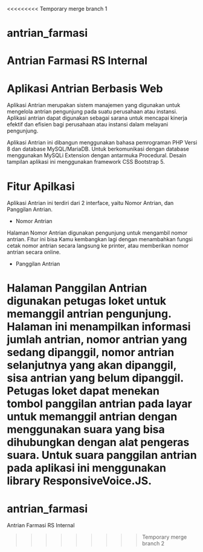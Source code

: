 <<<<<<<<< Temporary merge branch 1
# antrian_farmasi
Antrian Farmasi RS Internal
=========
# Aplikasi Antrian Berbasis Web
Aplikasi Antrian merupakan sistem manajemen yang digunakan untuk mengelola antrian pengunjung pada suatu perusahaan atau instansi. Aplikasi antrian dapat digunakan sebagai sarana untuk mencapai kinerja efektif dan efisien bagi perusahaan atau instansi dalam melayani pengunjung.

Aplikasi Antrian ini dibangun menggunakan bahasa pemrograman PHP Versi 8 dan database MySQL/MariaDB. Untuk berkomunikasi dengan database menggunakan MySQLi Extension dengan antarmuka Procedural. Desain tampilan aplikasi ini menggunakan framework CSS Bootstrap 5.

# Fitur Apilkasi
Aplikasi Antrian ini terdiri dari 2 interface, yaitu Nomor Antrian, dan Panggilan Antrian.

- Nomor Antrian

Halaman Nomor Antrian digunakan pengunjung untuk mengambil nomor antrian. Fitur ini bisa Kamu kembangkan lagi dengan menambahkan fungsi cetak nomor antrian secara langsung ke printer, atau memberikan nomor antrian secara online.

- Panggilan Antrian

Halaman Panggilan Antrian digunakan petugas loket untuk memanggil antrian pengunjung. Halaman ini menampilkan informasi jumlah antrian, nomor antrian yang sedang dipanggil, nomor antrian selanjutnya yang akan dipanggil, sisa antrian yang belum dipanggil. Petugas loket dapat menekan tombol panggilan antrian pada layar untuk memanggil antrian dengan menggunakan suara yang bisa dihubungkan dengan alat pengeras suara. Untuk suara panggilan antrian pada aplikasi ini menggunakan library ResponsiveVoice.JS.
=======
# antrian_farmasi
Antrian Farmasi RS Internal

>>>>>>>>> Temporary merge branch 2
